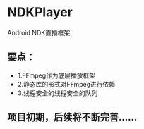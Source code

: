 # NDKPlayer
Android NDK直播框架
## 要点：  
- 1.FFmpeg作为底层播放框架
- 2.静态库的形式对FFmpeg进行依赖
- 3.线程安全的线程安全的队列
## 项目初期，后续将不断完善......
